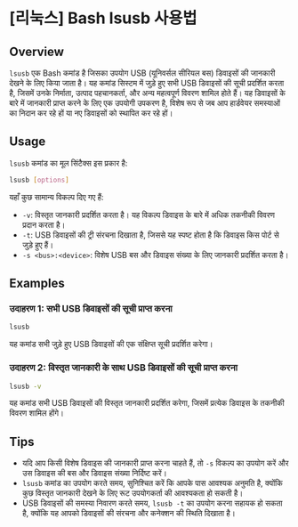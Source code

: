 # [리눅스] Bash lsusb 사용법

## Overview
`lsusb` एक Bash कमांड है जिसका उपयोग USB (यूनिवर्सल सीरियल बस) डिवाइसों की जानकारी देखने के लिए किया जाता है। यह कमांड सिस्टम में जुड़े हुए सभी USB डिवाइसों की सूची प्रदर्शित करता है, जिसमें उनके निर्माता, उत्पाद पहचानकर्ता, और अन्य महत्वपूर्ण विवरण शामिल होते हैं। यह डिवाइसों के बारे में जानकारी प्राप्त करने के लिए एक उपयोगी उपकरण है, विशेष रूप से जब आप हार्डवेयर समस्याओं का निदान कर रहे हों या नए डिवाइसों को स्थापित कर रहे हों।

## Usage
`lsusb` कमांड का मूल सिंटैक्स इस प्रकार है:

```bash
lsusb [options]
```

यहाँ कुछ सामान्य विकल्प दिए गए हैं:

- `-v`: विस्तृत जानकारी प्रदर्शित करता है। यह विकल्प डिवाइस के बारे में अधिक तकनीकी विवरण प्रदान करता है।
- `-t`: USB डिवाइसों की ट्री संरचना दिखाता है, जिससे यह स्पष्ट होता है कि डिवाइस किस पोर्ट से जुड़े हुए हैं।
- `-s <bus>:<device>`: विशेष USB बस और डिवाइस संख्या के लिए जानकारी प्रदर्शित करता है।

## Examples
### उदाहरण 1: सभी USB डिवाइसों की सूची प्राप्त करना
```bash
lsusb
```
यह कमांड सभी जुड़े हुए USB डिवाइसों की एक संक्षिप्त सूची प्रदर्शित करेगा।

### उदाहरण 2: विस्तृत जानकारी के साथ USB डिवाइसों की सूची प्राप्त करना
```bash
lsusb -v
```
यह कमांड सभी USB डिवाइसों की विस्तृत जानकारी प्रदर्शित करेगा, जिसमें प्रत्येक डिवाइस के तकनीकी विवरण शामिल होंगे।

## Tips
- यदि आप किसी विशेष डिवाइस की जानकारी प्राप्त करना चाहते हैं, तो `-s` विकल्प का उपयोग करें और उस डिवाइस की बस और डिवाइस संख्या निर्दिष्ट करें।
- `lsusb` कमांड का उपयोग करते समय, सुनिश्चित करें कि आपके पास आवश्यक अनुमति है, क्योंकि कुछ विस्तृत जानकारी देखने के लिए रूट उपयोगकर्ता की आवश्यकता हो सकती है।
- USB डिवाइसों की समस्या निवारण करते समय, `lsusb -t` का उपयोग करना सहायक हो सकता है, क्योंकि यह आपको डिवाइसों की संरचना और कनेक्शन की स्थिति दिखाता है।
